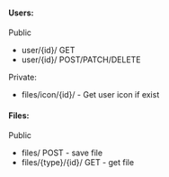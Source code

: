
#### Users:
Public
- user/{id}/ GET
- user/{id}/ POST/PATCH/DELETE

Private:
- files/icon/{id}/ - Get user icon if exist


#### Files:

Public
- files/                POST        - save file
- files/{type}/{id}/    GET         - get file

